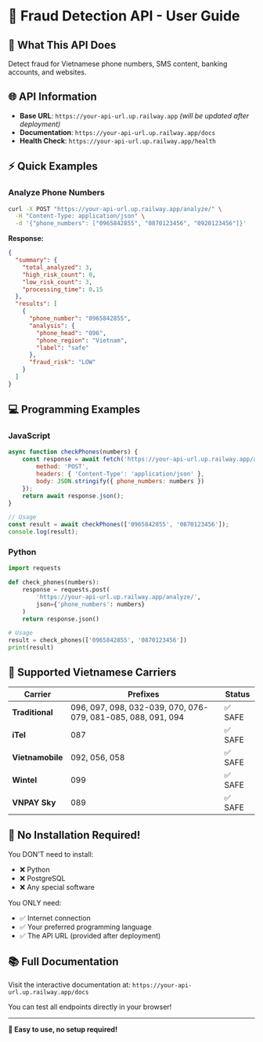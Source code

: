 # 📱 Fraud Detection API - User Guide

## 🎯 **What This API Does**
Detect fraud for Vietnamese phone numbers, SMS content, banking accounts, and websites.

## 🌐 **API Information**
- **Base URL**: `https://your-api-url.up.railway.app` *(will be updated after deployment)*
- **Documentation**: `https://your-api-url.up.railway.app/docs`
- **Health Check**: `https://your-api-url.up.railway.app/health`

## ⚡ **Quick Examples**

### **Analyze Phone Numbers**
```bash
curl -X POST "https://your-api-url.up.railway.app/analyze/" \
  -H "Content-Type: application/json" \
  -d '{"phone_numbers": ["0965842855", "0870123456", "0920123456"]}'
```

**Response:**
```json
{
  "summary": {
    "total_analyzed": 3,
    "high_risk_count": 0,
    "low_risk_count": 3,
    "processing_time": 0.15
  },
  "results": [
    {
      "phone_number": "0965842855",
      "analysis": {
        "phone_head": "096",
        "phone_region": "Vietnam",
        "label": "safe"
      },
      "fraud_risk": "LOW"
    }
  ]
}
```

## 💻 **Programming Examples**

### **JavaScript**
```javascript
async function checkPhones(numbers) {
    const response = await fetch('https://your-api-url.up.railway.app/analyze/', {
        method: 'POST',
        headers: { 'Content-Type': 'application/json' },
        body: JSON.stringify({ phone_numbers: numbers })
    });
    return await response.json();
}

// Usage
const result = await checkPhones(['0965842855', '0870123456']);
console.log(result);
```

### **Python**
```python
import requests

def check_phones(numbers):
    response = requests.post(
        'https://your-api-url.up.railway.app/analyze/',
        json={'phone_numbers': numbers}
    )
    return response.json()

# Usage
result = check_phones(['0965842855', '0870123456'])
print(result)
```

## 📱 **Supported Vietnamese Carriers**

| Carrier | Prefixes | Status |
|---------|----------|--------|
| **Traditional** | 096, 097, 098, 032-039, 070, 076-079, 081-085, 088, 091, 094 | ✅ SAFE |
| **iTel** | 087 | ✅ SAFE |
| **Vietnamobile** | 092, 056, 058 | ✅ SAFE |
| **Wintel** | 099 | ✅ SAFE |
| **VNPAY Sky** | 089 | ✅ SAFE |

## 🔧 **No Installation Required!**

You DON'T need to install:
- ❌ Python
- ❌ PostgreSQL  
- ❌ Any special software

You ONLY need:
- ✅ Internet connection
- ✅ Your preferred programming language
- ✅ The API URL (provided after deployment)

## 📚 **Full Documentation**

Visit the interactive documentation at:
`https://your-api-url.up.railway.app/docs`

You can test all endpoints directly in your browser!

---

**🎉 Easy to use, no setup required!**
